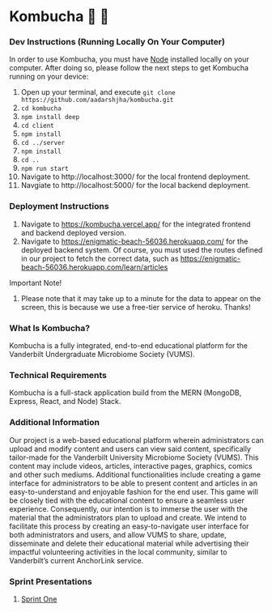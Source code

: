 # Kombucha 📖 🍎

### Dev Instructions (Running Locally On Your Computer)

In order to use Kombucha, you must have [Node](https://nodejs.org/en/) installed locally on your computer. After doing so, please follow the next steps to get Kombucha running on your device:

1. Open up your terminal, and execute `git clone https://github.com/aadarshjha/kombucha.git`
2. `cd kombucha`
3. `npm install deep`
4. `cd client`
5. `npm install`
6. `cd ../server`
7. `npm install`
8. `cd ..`
9. `npm run start`
10. Navigate to http://localhost:3000/ for the local frontend deployment.
11. Navgiate to http://localhost:5000/ for the local backend deployment.

### Deployment Instructions

1. Navigate to https://kombucha.vercel.app/ for the integrated frontend and backend deployed version.
2. Navigate to https://enigmatic-beach-56036.herokuapp.com/ for the deployed backend system. Of course, you must used the routes defined in our project to fetch the correct data, such as https://enigmatic-beach-56036.herokuapp.com/learn/articles

Important Note!

1. Please note that it may take up to a minute for the data to appear on the screen, this is because we use a free-tier service of heroku. Thanks!

### What Is Kombucha?

Kombucha is a fully integrated, end-to-end educational platform for the Vanderbilt Undergraduate Microbiome Society (VUMS).

### Technical Requirements

Kombucha is a full-stack application build from the MERN (MongoDB, Express, React, and Node) Stack.

### Additional Information

Our project is a web-based educational platform wherein administrators can upload and modify content and users can view said content, specifically tailor-made for the Vanderbilt University Microbiome Society (VUMS). This content may include videos, articles, interactive pages, graphics, comics and other such mediums. Additional functionalities include creating a game interface for administrators to be able to present content and articles in an easy-to-understand and enjoyable fashion for the end user. This game will be closely tied with the educational content to ensure a seamless user experience. Consequently, our intention is to immerse the user with the material that the administrators plan to upload and create. We intend to facilitate this process by creating an easy-to-navigate user interface for both administrators and users, and allow VUMS to share, update, disseminate and delete their educational material while advertising their impactful volunteering activities in the local community, similar to Vanderbilt’s current AnchorLink service.

### Sprint Presentations

1. [Sprint One](https://www.notion.so/Sprint-1-Presentation-befc3a8327414836be72a3cff70c3e9e)
